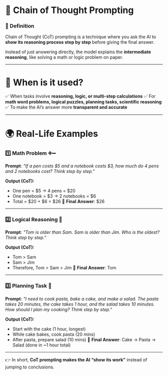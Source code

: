 # 🔗 **Chain of Thought Prompting**

### 📌 **Definition**

Chain of Thought (CoT) prompting is a technique where you ask the AI to **show its reasoning process step by step** before giving the final answer.

Instead of just answering directly, the model explains the **intermediate reasoning**, like solving a math or logic problem on paper.

---

# 📍 **When is it used?**

✅ When tasks involve **reasoning, logic, or multi-step calculations**
✅ For **math word problems, logical puzzles, planning tasks, scientific reasoning**
✅ To make the AI’s answer more **transparent and accurate**

---

# 🌍 **Real-Life Examples**

### 1️⃣ **Math Problem** ➕➖

**Prompt**:
*"If a pen costs \$5 and a notebook costs \$3, how much do 4 pens and 2 notebooks cost? Think step by step."*

**Output (CoT):**

* One pen = \$5 → 4 pens = \$20
* One notebook = \$3 → 2 notebooks = \$6
* Total = \$20 + \$6 = \$26
  📌 **Final Answer**: \$26

---

### 2️⃣ **Logical Reasoning** 🧠

**Prompt**:
*"Tom is older than Sam. Sam is older than Jim. Who is the oldest? Think step by step."*

**Output (CoT):**

* Tom > Sam
* Sam > Jim
* Therefore, Tom > Sam > Jim
  📌 **Final Answer**: Tom

---

### 3️⃣ **Planning Task** 📅

**Prompt**:
*"I need to cook pasta, bake a cake, and make a salad. The pasta takes 20 minutes, the cake takes 1 hour, and the salad takes 10 minutes. How should I plan my cooking? Think step by step."*

**Output (CoT):**

* Start with the cake (1 hour, longest)
* While cake bakes, cook pasta (20 mins)
* After pasta, prepare salad (10 mins)
  📌 **Final Answer**: Cake → Pasta → Salad (done in \~1 hour total)

---

👉 In short, **CoT prompting makes the AI “show its work”** instead of jumping to conclusions.
